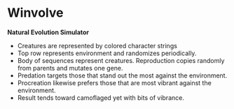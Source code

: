 Winvolve
========

**Natural Evolution Simulator**

* Creatures are represented by colored character strings
* Top row represents environment and randomizes periodically.
* Body of sequences represent creatures. Reproduction copies randomly from parents and mutates one gene.
* Predation targets those that stand out the most against the environment.
* Procreation likewise prefers those that are most vibrant against the environment.
* Result tends toward camoflaged yet with bits of vibrance.
